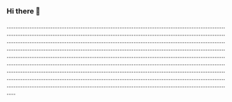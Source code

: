 ### Hi there 👋

.................................................................................................................................................................................................................................................................................................................................................................................................................................................................................................................................................................................................................................................................................................................................................................................................................................................................................................................................................................................................................................................................................................................................................................